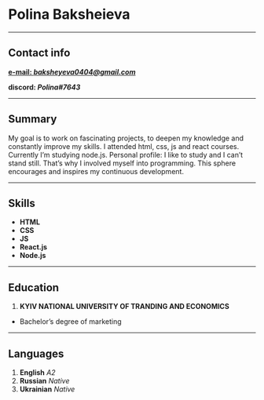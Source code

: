 # Polina Baksheieva

***

## Contact info 
[**e-mail: *baksheyeva0404@gmail.com***](mailto:baksheyeva0404@gmail.com)

**discord: *Polina#7643***

***

## Summary
My goal is to work on fascinating projects, to deepen my knowledge and constantly improve my skills. I attended html, css, js and react courses. Currently I’m studying node.js. Personal profile: I like to study and I can’t stand still. That’s why I involved myself into programming. This sphere encourages and inspires my continuous development.

***

## Skills 
- **HTML** 
- **CSS** 
- **JS** 
- **React.js** 
- **Node.js** 

***

## Education
1. **KYIV NATIONAL UNIVERSITY OF TRANDING AND ECONOMICS** 
  - Bachelor’s degree of marketing 

***

## Languages 
1. **English** *A2* 
2. **Russian** *Native* 
3. **Ukrainian** *Native*
